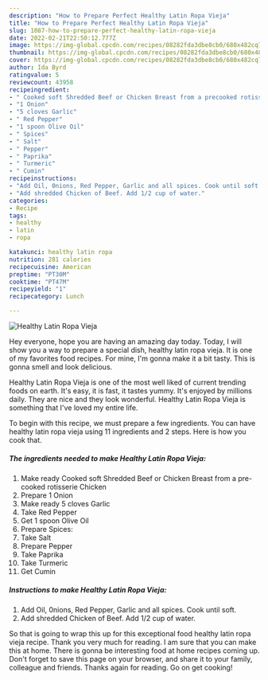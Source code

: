 ```yaml
---
description: "How to Prepare Perfect Healthy Latin Ropa Vieja"
title: "How to Prepare Perfect Healthy Latin Ropa Vieja"
slug: 1087-how-to-prepare-perfect-healthy-latin-ropa-vieja
date: 2022-02-21T22:50:12.777Z
image: https://img-global.cpcdn.com/recipes/08282fda3dbe8cb0/680x482cq70/healthy-latin-ropa-vieja-recipe-main-photo.jpg
thumbnail: https://img-global.cpcdn.com/recipes/08282fda3dbe8cb0/680x482cq70/healthy-latin-ropa-vieja-recipe-main-photo.jpg
cover: https://img-global.cpcdn.com/recipes/08282fda3dbe8cb0/680x482cq70/healthy-latin-ropa-vieja-recipe-main-photo.jpg
author: Ida Byrd
ratingvalue: 5
reviewcount: 43958
recipeingredient:
- " Cooked soft Shredded Beef or Chicken Breast from a precooked rotisserie Chicken"
- "1 Onion"
- "5 cloves Garlic"
- " Red Pepper"
- "1 spoon Olive Oil"
- " Spices"
- " Salt"
- " Pepper"
- " Paprika"
- " Turmeric"
- " Cumin"
recipeinstructions:
- "Add Oil, 0nions, Red Pepper, Garlic and all spices. Cook until soft."
- "Add shredded Chicken of Beef. Add 1/2 cup of water."
categories:
- Recipe
tags:
- healthy
- latin
- ropa

katakunci: healthy latin ropa 
nutrition: 281 calories
recipecuisine: American
preptime: "PT30M"
cooktime: "PT47M"
recipeyield: "1"
recipecategory: Lunch

---
```



![Healthy Latin Ropa Vieja](https://img-global.cpcdn.com/recipes/08282fda3dbe8cb0/680x482cq70/healthy-latin-ropa-vieja-recipe-main-photo.jpg)

Hey everyone, hope you are having an amazing day today. Today, I will show you a way to prepare a special dish, healthy latin ropa vieja. It is one of my favorites food recipes. For mine, I'm gonna make it a bit tasty. This is gonna smell and look delicious.

Healthy Latin Ropa Vieja is one of the most well liked of current trending foods on earth. It's easy, it is fast, it tastes yummy. It's enjoyed by millions daily. They are nice and they look wonderful. Healthy Latin Ropa Vieja is something that I've loved my entire life.




To begin with this recipe, we must prepare a few ingredients. You can have healthy latin ropa vieja using 11 ingredients and 2 steps. Here is how you cook that.

<!--inarticleads1-->

##### The ingredients needed to make Healthy Latin Ropa Vieja:

1. Make ready  Cooked soft Shredded Beef or Chicken Breast from a pre-cooked rotisserie Chicken
1. Prepare 1 Onion
1. Make ready 5 cloves Garlic
1. Take  Red Pepper
1. Get 1 spoon Olive Oil
1. Prepare  Spices:
1. Take  Salt
1. Prepare  Pepper
1. Take  Paprika
1. Take  Turmeric
1. Get  Cumin




<!--inarticleads2-->

##### Instructions to make Healthy Latin Ropa Vieja:

1. Add Oil, 0nions, Red Pepper, Garlic and all spices. Cook until soft.
1. Add shredded Chicken of Beef. Add 1/2 cup of water.




So that is going to wrap this up for this exceptional food healthy latin ropa vieja recipe. Thank you very much for reading. I am sure that you can make this at home. There is gonna be interesting food at home recipes coming up. Don't forget to save this page on your browser, and share it to your family, colleague and friends. Thanks again for reading. Go on get cooking!
